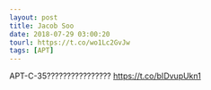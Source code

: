 ```yaml
---
layout: post
title: Jacob Soo
date: 2018-07-29 03:00:20
tourl: https://t.co/wo1Lc2GvJw
tags: [APT]
---
```

APT-C-35????????????????
https://t.co/bIDvupUkn1